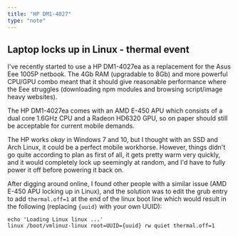 ```yaml
---
title: "HP DM1-4027"
type: "note"
---
```


## Laptop locks up in Linux - thermal event

I've recently started to use a HP DM1-4027ea as a replacement for the Asus Eee 1005P netbook. The 4Gb RAM (upgradable to 8Gb) and more powerful CPU/GPU combo meant that it should give reasonable performance where the Eee struggles (downloading npm modules and browsing script/image heavy websites).

The HP DM1-4027ea comes with an AMD E-450 APU which consists of a dual core 1.6GHz CPU and a Radeon HD6320 GPU, so on paper should still be acceptable for current mobile demands.

The HP works _okay_ in Windows 7 and 10, but I thought with an SSD and Arch Linux, it could be a perfect mobile workhorse. However, things didn't go quite according to plan as first of all, it gets pretty warm very quickly, and it would completely lock up seemingly at random, and I'd have to fully power it off before powering it back on.

After digging around online, I found other people with a similar issue (AMD E-450 APU locking up in Linux), and the solution was to edit the grub entry to add `thermal.off=1` at the end of the linux boot line which would result in the following (replacing `{uuid}` with your own UUID):

```
echo 'Loading Linux linux ...'
linux /boot/vmlinuz-linux root=UUID={uuid} rw quiet thermal.off=1
```
